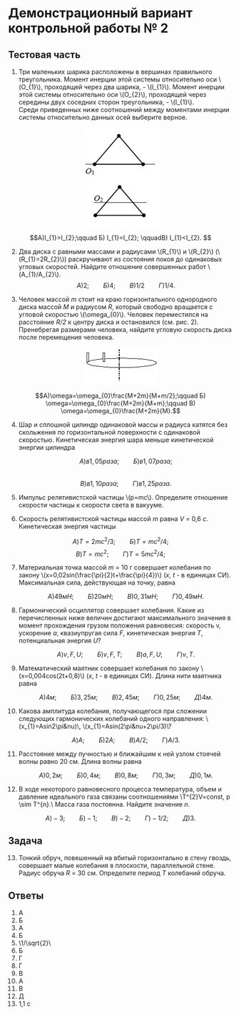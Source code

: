 # Демонстрационный вариант контрольной работы № 2

## Тестовая часть

1. Три маленьких шарика расположены в вершинах правильного треугольника. Момент инерции этой системы относительно оси \\(O_{1}\\),
проходящей через два шарика, -  \\(I_{1}\\). Момент инерции
этой системы относительно оси \\(O_{2}\\), проходящей через середины двух
соседних сторон треугольника, - \\(I_{1}\\).  
Среди приведенных ниже соотношений между моментами инерции системы относительно данных осей выберите верное.
<div align="center">

 ![ Рис.1](../../pic/picture1.jpg "Рис.1")

</div>

$$А)I_{1}>I_{2};\qquad Б) I_{1}=I_{2}; \qquadВ) I_{1}<I_{2}. $$

2.  Два диска с равными массами и радиусами \\(R_{1}\\) и \\(R_{2}\\)
(\\(R_{1}=2R_{2}\\)) раскручивают из состояния покоя до одинаковых угловых скоростей. Найдите отношение совершенных работ
\\(A_{1}/A_{2}\\).
$$А)2;\qquad Б) 4; \qquad В) 1/2 \qquad Г) 1/4.$$

3.  Человек массой *m* стоит на краю
горизонтального однородного диска массой *M* и радиусом *R*, который свободно вращается с угловой скоростью \\(\omega_{0}\\).
Человек переместился на расстояние *R/2* к центру диска и остановился (см. рис. 2). Пренебрегая размерами человека,
найдите угловую скорость диска после перемещения человека.
<div align="center">

 ![ Рис.2](../../pic/picture2.jpg "Рис.2")

</div>
 
  $$А)\omega=\omega_{0}\frac{M+2m}{M+m/2};\qquad Б) \omega=\omega_{0}\frac{M+2m}{M+m};\qquad  В) \omega=\omega_{0}\frac{M+2m}{M}.$$


4. Шар и сплошной цилиндр одинаковой массы и радиуса катятся без скольжения по горизонтальной поверхности с одинаковой скоростью. Кинетическая энергия шара меньше кинетической энергии цилиндра
    
    $$А)в 1,05 раза;\qquad  Б) в  1,07 раза;$$   
    $$В) в 1,10 раза;\qquad Г) в 1,25 раза.$$

5.  Импульс релятивистской частицы \\(p=mc\\). Определите
    отношение скорости частицы к скорости света в вакууме.

6.  Скорость релятивистской частицы массой *m* равна *V =* 0,6 *c*.
    Кинетическая энергия частицы

   $$А)T=2mc^{2}/3;\qquad Б) T=mc^{2}/4;$$
   $$В)T=mc^{2};\qquad Г) T=5mc^{2}/4;$$

7.  Материальная точка массой *m* = 10 г совершает колебания по закону
    \\(x=0,02sin(\frac{\pi}{2}t+\frac{\pi}{4})\\) (*x*, *t* - в единицах СИ). Максимальная
    сила, действующая на точку, равна

     $$А)   49 мН;\qquad Б)    20 мН;\qquad В)      0,31 мН;\qquad Г)    0,49 мН.$$
 

8.  Гармонический осциллятор совершает колебания. Какие из перечисленных
    ниже величин достигают максимального значения в момент прохождения
    грузом положения равновесия: скорость v, ускорение *a*, квазиупругая
    сила *F*, кинетическая энергия *T*, потенциальная энергия *U*?

    $$А)   v, F, U ;\qquad Б)   v, F, T;\qquad В)   a, F, U;     \qquad Г)   v, T.$$

9.  Математический маятник совершает колебания по закону
    \\(x=0,004cos(2t+0,8)\\) (*x*, *t* - в единицах СИ). Длина нити
    маятника равна

    $$А) 4 м ;\qquad Б) 3,25 м ;\qquad В) 2,45 м ;\qquad Г) 0,25 м ;\qquad Д) 4 м.$$

10. Какова амплитуда колебания, получающегося при сложении следующих
    гармонических колебаний одного направления: \\(x_{1}=Asin2\pi\&nu)\\, \\(x_{1}=Asin(2\pi\&nu+2\pi/3)\\?

    $$А) A;\qquad       Б)2A;\qquad      В)A/2;\qquad        Г)A/3.$$

11. Расстояние между пучностью и ближайшим к ней узлом стоячей волны
равно 20 см. Длина волны равна

    $$А)0,2 м;\qquad Б)0,4 м;\qquad В)0,8 м;\qquad Г) 0,3 м;\qquad Д)  0,1 м.$$

12. В ходе некоторого равновесного процесса температура, объем и
    давление идеального газа связаны соотношениями \\T^{2}V=const, p \sim T^{n}.\\
    Масса газа постоянна. Найдите значение *n*.

  $$А)   -3;\qquad Б)   -1;\qquad В)   -2;\qquad Г)   -1/2;\qquad Д)     3.$$
 

## Задача

13. Тонкий обруч, повешенный на вбитый горизонтально в стену гвоздь,
    совершает малые колебания в плоскости, параллельной стене. Радиус
    обруча *R* = 30 см. Определите период *T* колебаний обруча.

## Ответы

1. А
2. Б
3. А
4. Б
5. \\1/\sqrt{2}\\
6. Б
7. Г
8. Г
9. В
10. А
11. В
12. Д
13. 1,1 с
